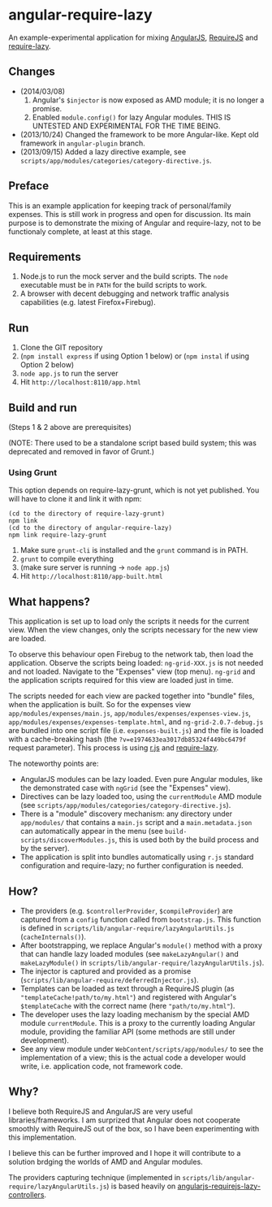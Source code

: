 angular-require-lazy
====================

An example-experimental application for mixing [AngularJS](http://angularjs.org/), [RequireJS](http://requirejs.org/) and [require-lazy](https://github.com/nikospara/require-lazy).

Changes
-------

- (2014/03/08) 
    1. Angular's `$injector` is now exposed as AMD module; it is no longer a promise.
    2. Enabled `module.config()` for lazy Angular modules. THIS IS UNTESTED AND EXPERIMENTAL FOR THE TIME BEING.
- (2013/10/24) Changed the framework to be more Angular-like. Kept old framework in `angular-plugin` branch.
- (2013/09/15) Added a lazy directive example, see `scripts/app/modules/categories/category-directive.js`.

Preface
-------

This is an example application for keeping track of personal/family expenses.
This is still work in progress and open for discussion. Its main purpose is to demonstrate the mixing of Angular and require-lazy,
not to be functionaly complete, at least at this stage.

Requirements
------------

1. Node.js to run the mock server and the build scripts. The `node` executable must be in `PATH` for the build scripts to work.
2. A browser with decent debugging and network traffic analysis capabilities (e.g. latest Firefox+Firebug).

Run
---

1. Clone the GIT repository
2. (`npm install express` if using Option 1 below) or (`npm instal` if using Option 2 below)
3. `node app.js` to run the server
4. Hit `http://localhost:8110/app.html`

Build and run
-------------

(Steps 1 & 2 above are prerequisites)

(NOTE: There used to be a standalone script based build system; this was deprecated and removed in favor of Grunt.)

### Using Grunt

This option depends on require-lazy-grunt, which is not yet published. You will have to clone it and link it with npm:

	(cd to the directory of require-lazy-grunt)
	npm link
	(cd to the directory of angular-require-lazy)
	npm link require-lazy-grunt

1. Make sure `grunt-cli` is installed and the `grunt` command is in PATH.
2. `grunt` to compile everything
3. (make sure server is running &rarr; `node app.js`)
4. Hit `http://localhost:8110/app-built.html`

What happens?
-------------

This application is set up to load only the scripts it needs for the current view. When the view changes, only the scripts necessary
for the new view are loaded.

To observe this behaviour open Firebug to the network tab, then load the application.
Observe the scripts being loaded: `ng-grid-XXX.js` is not needed and not loaded.
Navigate to the "Expenses" view (top menu). `ng-grid` and the application scripts required for this view are loaded just in time.

The scripts needed for each view are packed together into "bundle" files, when the application is built. So for the expenses view
`app/modules/expenses/main.js`, `app/modules/expenses/expenses-view.js`, `app/modules/expenses/expenses-template.html`, and
`ng-grid-2.0.7-debug.js` are bundled into one script file (i.e. `expenses-built.js`) and the file is loaded with a cache-breaking
hash (the `?v=e1974633ea3017db85324f449bc6479f` request parameter). This process is using [r.js](http://requirejs.org/docs/optimization.html)
and [require-lazy](https://github.com/nikospara/require-lazy).

The noteworthy points are:

- AngularJS modules can be lazy loaded. Even pure Angular modules, like the demonstrated case with `ngGrid` (see the "Expenses" view).
- Directives can be lazy loaded too, using the `currentModule` AMD module (see `scripts/app/modules/categories/category-directive.js`).
- There is a "module" discovery mechanism: any directory under `app/modules/` that contains a `main.js` script and a `main.metadata.json`
  can automatically appear in the menu (see `build-scripts/discoverModules.js`, this is used both by the build process and by the server).
- The application is split into bundles automatically using `r.js` standard configuration and require-lazy;
  no further configuration is needed.

How?
----

- The providers (e.g. `$controllerProvider`, `$compileProvider`) are captured from a `config` function called from `bootstrap.js`.
  This function is defined in `scripts/lib/angular-require/lazyAngularUtils.js` (`cacheInternals()`).
- After bootstrapping, we replace Angular's `module()` method with a proxy that can handle lazy loaded modules (see `makeLazyAngular()`
  and `makeLazyModule()` in `scripts/lib/angular-require/lazyAngularUtils.js`).
- The injector is captured and provided as a promise (`scripts/lib/angular-require/deferredInjector.js`).
- Templates can be loaded as text through a RequireJS plugin (as `"templateCache!path/to/my.html"`) and registered with Angular's
  `$templateCache` with the correct name (here `"path/to/my.html"`).
- The developer uses the lazy loading mechanism by the special AMD module `currentModule`. This is a proxy to the currently loading
  Angular module, providing the familiar API (some methods are still under development).
- See any view module under `WebContent/scripts/app/modules/` to see the implementation of a view; this is the actual code a developer would
  write, i.e. application code, not framework code.

Why?
----

I believe both RequireJS and AngularJS are very useful libraries/frameworks. I am surprized that Angular does not cooperate
smoothly with RequireJS out of the box, so I have been experimenting with this implementation.

I believe this can be further improved and I hope it will contribute to a solution brdging the worlds of AMD and Angular modules.

The providers capturing technique (implemented in `scripts/lib/angular-require/lazyAngularUtils.js`)
is based heavily on [angularjs-requirejs-lazy-controllers](https://github.com/matys84pl/angularjs-requirejs-lazy-controllers).

